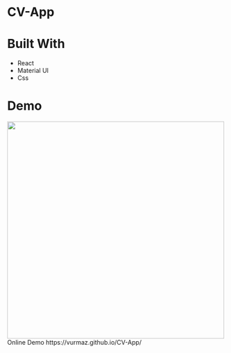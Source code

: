 # CV-App

# Built With

- React
- Material UI
- Css

# Demo
<img src="https://i.imgur.com/vzHID2U.png" width="500" />
Online Demo  https://vurmaz.github.io/CV-App/
